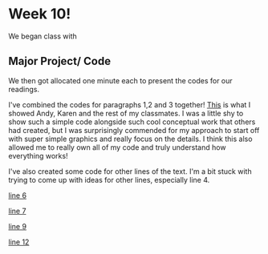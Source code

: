 # Week 10! 

We began class with

## Major Project/ Code

We then got allocated one minute each to present the codes for our readings. 

I've combined the codes for paragraphs 1,2 and 3 together! [This](https://robymanlongat.github.io/c0dewords/week10/majorProject_all) is what I showed Andy, Karen and the rest of my classmates. I was a little shy to show such a simple code alongside such cool conceptual work that others had created, but I was surprisingly commended for my approach to start off with super simple graphics and really focus on the details. I think this also allowed me to really own all of my code and truly understand how everything works! 

I've also created some code for other lines of the text. I'm a bit stuck with trying to come up with ideas for other lines, especially line 4. 

[line 6](https://robymanlongat.github.io/c0dewords/week10/majorProject_para6)

[line 7](https://robymanlongat.github.io/c0dewords/week10/majorProject_para7) 

[line 9](https://robymanlongat.github.io/c0dewords/week10/majorProject_para9)

[line 12](https://robymanlongat.github.io/c0dewords/week10/majorProject_para12)
